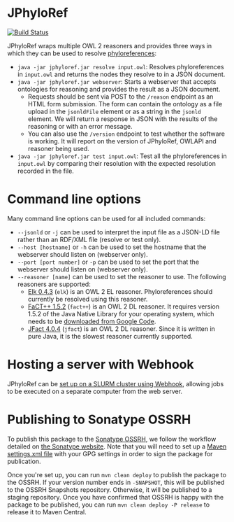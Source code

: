 # JPhyloRef

[![Build Status](https://travis-ci.org/phyloref/jphyloref.svg?branch=master)](https://travis-ci.org/phyloref/jphyloref)

JPhyloRef wraps multiple OWL 2 reasoners and provides three ways in which they
can be used to resolve [phyloreferences](http://phyloref.org):

- `java -jar jphyloref.jar resolve input.owl`: Resolves phyloreferences in `input.owl`
  and returns the nodes they resolve to in a JSON document.
- `java -jar jphyloref.jar webserver`: Starts a webserver that accepts ontologies
  for reasoning and provides the result as a JSON document.
    - Requests should be sent via POST to the `/reason` endpoint as an HTML
      form submission. The form can contain the ontology as a file upload in the
      `jsonldFile` element or as a string in the `jsonld` element. We will return
      a response in JSON with the results of the reasoning or with an error message.
    - You can also use the `/version` endpoint to test whether the software is
      working. It will report on the version of JPhyloRef, OWLAPI and reasoner
      being used.
- `java -jar jphyloref.jar test input.owl`: Test all the phyloreferences in
  `input.owl` by comparing their resolution with the expected resolution recorded
  in the file.

# Command line options

Many command line options can be used for all included commands:
- `--jsonld` or `-j` can be used to interpret the input file as a JSON-LD file
  rather than an RDF/XML file (resolve or test only).
- `--host [hostname]` or `-h` can be used to set the hostname that the webserver
  should listen on (webserver only).
- `--port [port number]` or `-p` can be used to set the port that the webserver
  should listen on (webserver only).
- `--reasoner [name]` can be used to set the reasoner to use. The following reasoners
  are supported:
  - [Elk 0.4.3](https://github.com/liveontologies/elk-reasoner) (`elk`) is an OWL 2 EL
    reasoner. Phyloreferences should currently be resolved using this reasoner.
  - [FaCT++ 1.5.2](https://code.google.com/archive/p/factplusplus/) (`fact++`) is
    an OWL 2 DL reasoner. It requires version 1.5.2 of the Java Native Library for
    your operating system, which needs to be
    [downloaded from Google Code](https://code.google.com/archive/p/factplusplus/downloads?page=2).
  - [JFact 4.0.4](http://jfact.sourceforge.net/) (`jfact`) is an OWL 2 DL reasoner.
    Since it is written in pure Java, it is the slowest reasoner currently supported.

# Hosting a server with Webhook

JPhyloRef can be [set up on a SLURM cluster using Webhook](webhook/README.md),
allowing jobs to be executed on a separate computer from the web server.

# Publishing to Sonatype OSSRH

To publish this package to the [Sonatype OSSRH], we follow the workflow
detailed on [the Sonatype website]. Note that you will need to set up a
[Maven settings.xml file] with your GPG settings in order to sign the
package for publication.

Once you're set up, you can run `mvn clean deploy` to publish the package
to the OSSRH. If your version number ends in `-SNAPSHOT`, this will be
published to the OSSRH Snapshots repository. Otherwise, it will be
published to a staging repository. Once you have confirmed that OSSRH is
happy with the package to be published, you can run
`mvn clean deploy -P release` to release it to Maven Central.

  [Sonatype OSSRH]: https://central.sonatype.org/pages/ossrh-guide.html
  [the Sonatype website]: https://central.sonatype.org/pages/apache-maven.html
  [Maven settings.xml file]: https://central.sonatype.org/pages/apache-maven.html
